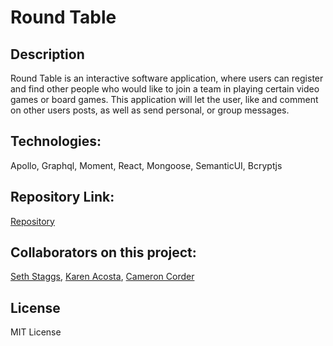 # Round Table

## Description

Round Table is an interactive software application, where users can register and find other people who would like to join a team in playing certain video games or board games. This application will let the user, like and comment on other users posts, as well as send personal, or group messages.

## Technologies: 
Apollo, Graphql, Moment, React, Mongoose, SemanticUI, Bcryptjs

## Repository Link:
[Repository]()

## Collaborators on this project:
[Seth Staggs](https://github.com/Seth-Staggs), [Karen Acosta](https://github.com/Kar3n33), [Cameron Corder]()

## License
MIT License